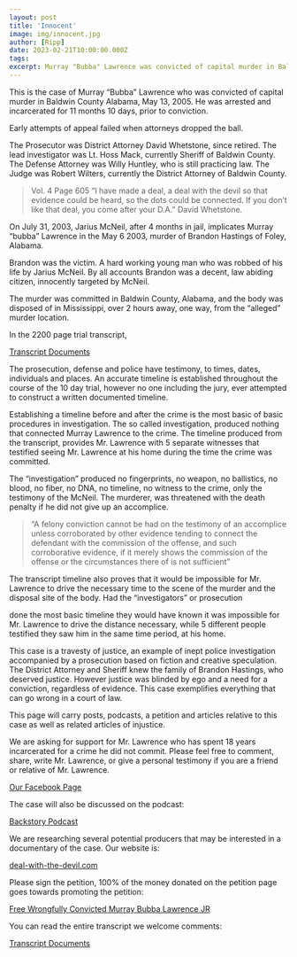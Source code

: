 ```yaml
---
layout: post
title: 'Innocent'
image: img/innocent.jpg
author: [Ripp]
date: 2023-02-21T10:00:00.000Z
tags: 
excerpt: Murray "Bubba" Lawrence was convicted of capital murder in Baldwin County, Alabama, on May 13, 2005, after spending 11 months and 10 days incarcerated. The case involved the murder of Brandon Hastings, with the conviction primarily relying on the testimony of an accomplice, lack of substantial evidence, and a flawed investigation.
---
```


This is the case of Murray “Bubba” Lawrence who was convicted of capital murder in Baldwin County Alabama, May 13, 2005. He was arrested and incarcerated for 11 months 10 days, prior to conviction.

Early attempts of appeal failed when attorneys dropped the ball.


The Prosecutor was District Attorney David Whetstone, since retired. The lead investigator was Lt. Hoss Mack, currently Sheriff of Baldwin County. The Defense Attorney was Willy Huntley, who is still practicing law. The Judge was Robert Wilters, currently the District Attorney of Baldwin County.


>Vol. 4 Page 605 “I have made a deal, a deal with the devil so that evidence could be heard, so the dots could be connected. If you don’t like that deal, you come after your D.A.” David Whetstone.


On July 31, 2003, Jarius McNeil, after 4 months in jail, implicates Murray “bubba” Lawrence in the May 6 2003, murder of Brandon Hastings of Foley, Alabama.


Brandon was the victim. A hard working young man who was robbed of his life by Jarius McNeil. By all accounts Brandon was a decent, law abiding citizen, innocently targeted by McNeil.


The murder was committed in Baldwin County, Alabama, and the body was disposed of in Mississippi, over 2 hours away, one way, from the “alleged” murder location.


In the 2200 page trial transcript,


[Transcript Documents](https://1drv.ms/u/s!AjkiMTnxOg5Whs8_OXITUR9ssyxHzw?e=HW1V3s)
 

The prosecution, defense and police have testimony, to times, dates, individuals and places. An accurate timeline is established throughout the course of the 10 day trial, however no one including the jury, ever attempted to construct a written documented timeline.


Establishing a timeline before and after the crime is the most basic of basic procedures in investigation. The so called investigation, produced nothing that connected Murray Lawrence to the crime. The timeline produced from the transcript, provides Mr. Lawrence with 5 separate witnesses that testified seeing Mr. Lawrence at his home during the time the crime was committed.


The “investigation” produced no fingerprints, no weapon, no ballistics, no blood, no fiber, no DNA, no timeline, no witness to the crime, only the testimony of the McNeil. The murderer, was threatened with the death penalty if he did not give up an accomplice.


>“A felony conviction cannot be had on the testimony of an accomplice unless corroborated by other evidence tending to connect the defendant with the commission of the offense, and such corroborative evidence, if it merely shows the commission of the offense or the circumstances there of is not sufficient”


The transcript timeline also proves that it would be impossible for Mr. Lawrence to drive the necessary time to the scene of the murder and the disposal site of the body. Had the “investigators” or prosecution

done the most basic timeline they would have known it was impossible for Mr. Lawrence to drive the distance necessary, while 5 different people testified they saw him in the same time period, at his home.


This case is a travesty of justice, an example of inept police investigation accompanied by a prosecution based on fiction and creative speculation. The District Attorney and Sheriff knew the family of Brandon Hastings, who deserved justice. However justice was blinded by ego and a need for a conviction, regardless of evidence. This case exemplifies everything that can go wrong in a court of law.

This page will carry posts, podcasts, a petition and articles relative to this case as well as related articles of injustice.

We are asking for support for Mr. Lawrence who has spent 18 years incarcerated for a crime he did not commit. Please feel free to comment, share, write Mr. Lawrence, or give a personal testimony if you are a friend or relative of Mr. Lawrence.

[Our Facebook Page](https://www.facebook.com/dealwiththedevilblog)

The case will also be discussed on the podcast:

[Backstory Podcast](https://www.facebook.com/BackstoryPodcast)


We are researching several potential producers that may be interested in a documentary of the case. Our website is:

[deal-with-the-devil.com](https://deal-with-the-devil.com/)


Please sign the petition, 100% of the money donated on the petition page goes towards promoting the petition:

[Free Wrongfully Convicted Murray Bubba Lawrence JR](https://www.change.org/p/free-wrongfully-convicted-murray-bubba-lawrence)

You can read the entire transcript we welcome comments:

[Transcript Documents](https://1drv.ms/u/s!AjkiMTnxOg5Whs8_OXITUR9ssyxHzw?e=HW1V3s)
